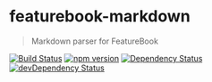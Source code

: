 # featurebook-markdown

> Markdown parser for FeatureBook

[![Build Status](https://travis-ci.org/SOFTWARE-CLINIC/featurebook-markdown.svg?branch=master)](https://travis-ci.org/SOFTWARE-CLINIC/featurebook-markdown)
[![npm version](https://badge.fury.io/js/featurebook-markdown.svg)](https://badge.fury.io/js/featurebook-markdown)
[![Dependency Status](https://david-dm.org/SOFTWARE-CLINIC/featurebook-markdown.svg)](https://david-dm.org/SOFTWARE-CLINIC/featurebook-markdown)
[![devDependency Status](https://david-dm.org/SOFTWARE-CLINIC/featurebook-markdown/dev-status.svg)](https://david-dm.org/SOFTWARE-CLINIC/featurebook-markdown#info=devDependencies)
